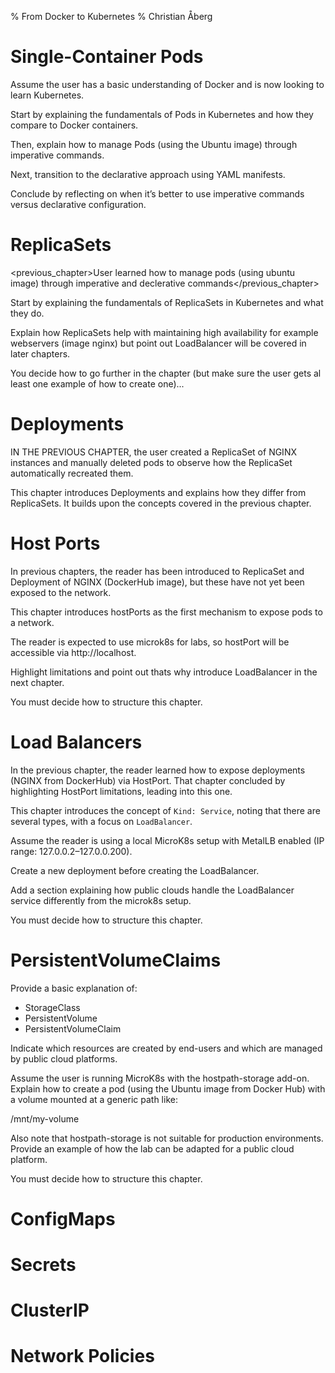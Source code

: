 % From Docker to Kubernetes
% Christian Åberg

# Single-Container Pods

Assume the user has a basic understanding of Docker and is now looking to learn Kubernetes.

Start by explaining the fundamentals of Pods in Kubernetes and how they compare to Docker containers.

Then, explain how to manage Pods (using the Ubuntu image) through imperative commands.

Next, transition to the declarative approach using YAML manifests.

Conclude by reflecting on when it’s better to use imperative commands versus declarative configuration.

# ReplicaSets

<previous_chapter>User learned how to manage pods (using ubuntu image) through imperative and declerative commands</previous_chapter>

Start by explaining the fundamentals of ReplicaSets in Kubernetes and what they do.

Explain how ReplicaSets help with maintaining high availability for example webservers (image nginx) but point out LoadBalancer will be covered in later chapters.

You decide how to go further in the chapter (but make sure the user gets al least one example of how to create one)...

# Deployments

IN THE PREVIOUS CHAPTER, the user created a ReplicaSet of NGINX instances and manually deleted pods to observe how the ReplicaSet automatically recreated them.

This chapter introduces Deployments and explains how they differ from ReplicaSets. It builds upon the concepts covered in the previous chapter.

# Host Ports

In previous chapters, the reader has been introduced to ReplicaSet and Deployment of NGINX (DockerHub image), but these have not yet been exposed to the network.

This chapter introduces hostPorts as the first mechanism to expose pods to a network.

The reader is expected to use microk8s for labs, so hostPort will be accessible via http://localhost.

Highlight limitations and point out thats why introduce LoadBalancer in the next chapter.

You must decide how to structure this chapter.

# Load Balancers

In the previous chapter, the reader learned how to expose deployments (NGINX from DockerHub) via HostPort. That chapter concluded by highlighting HostPort limitations, leading into this one.

This chapter introduces the concept of `Kind: Service`, noting that there are several types, with a focus on `LoadBalancer`.

Assume the reader is using a local MicroK8s setup with MetalLB enabled (IP range: 127.0.0.2–127.0.0.200).

Create a new deployment before creating the LoadBalancer.

Add a section explaining how public clouds handle the LoadBalancer service differently from the microk8s setup.

You must decide how to structure this chapter.

# PersistentVolumeClaims

Provide a basic explanation of:
- StorageClass
- PersistentVolume
- PersistentVolumeClaim

Indicate which resources are created by end-users and which are managed by public cloud platforms.

Assume the user is running MicroK8s with the hostpath-storage add-on. Explain how to create a pod (using the Ubuntu image from Docker Hub) with a volume mounted at a generic path like:

/mnt/my-volume

Also note that hostpath-storage is not suitable for production environments. Provide an example of how the lab can be adapted for a public cloud platform.

You must decide how to structure this chapter.

# ConfigMaps

# Secrets

# ClusterIP

# Network Policies

<!--

% From Docker to Kubernetes
% Christian Åberg

Create the chapter (Heading 1) specified by the user.

Maintain a fluent, pedagogical tone.

Plan a clear heading structure to eliminate the need for bullet points or numbered lists.

Maintain a fluent, pedagogical tone with oversimplifications to keep the text clean.

 -->
